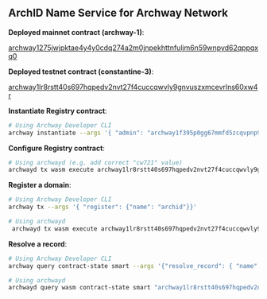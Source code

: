 ## ArchID Name Service for Archway Network

**Deployed mainnet contract (archway-1)**: 

[archway1275jwjpktae4y4y0cdq274a2m0jnpekhttnfuljm6n59wnpyd62qppqxq0](https://www.mintscan.io/archway/txs/2951FE20DC1FE4E0053AD26176DF19812D5430077F0F2769ED50B9BF4BB39721)

**Deployed testnet contract (constantine-3)**: 

[archway1lr8rstt40s697hqpedv2nvt27f4cuccqwvly9gnvuszxmcevrlns60xw4r](https://testnet.mintscan.io/archway-testnet/txs/2E6CB87501E630D864DEA312D5814BF93ED4C7E87A6C8993BA640615CA016D11)


**Instantiate Registry contract**:
```bash
# Using Archway Developer CLI
archway instantiate --args '{ "admin": "archway1f395p0gg67mmfd5zcqvpnp9cxnu0hg6r9hfczq", "wallet": "archway1f395p0gg67mmfd5zcqvpnp9cxnu0hg6r9hfczq", "cw721": "tbd", "base_cost": "250000000000000000", "base_expiration": 31536000 }'
```

**Configure Registry contract**:
```bash
# Using archwayd (e.g. add correct "cw721" value)
archwayd tx wasm execute archway1lr8rstt40s697hqpedv2nvt27f4cuccqwvly9gnvuszxmcevrlns60xw4r '{ "update_config": { "config": { "admin": "archway1f395p0gg67mmfd5zcqvpnp9cxnu0hg6r9hfczq", "wallet": "archway1f395p0gg67mmfd5zcqvpnp9cxnu0hg6r9hfczq", "cw721": "archway146htsfvftmq8fl26977w9xgdwmsptr2quuf7yyra4j0gttx32z3secq008", "base_cost": "250000000000000000", "base_expiration": 31536000 } } }' --from keplr --chain-id "constantine-3" --node "https://rpc.constantine.archway.tech:443" --broadcast-mode sync --output json -y --gas-prices $(archwayd q rewards estimate-fees 1 --node 'https://rpc.constantine.archway.tech:443' --output json | jq -r '.gas_unit_price | (.amount + .denom)')
```


**Register a domain**:
```bash
# Using Archway Developer CLI
archway tx --args '{ "register": {"name": "archid"}}'
```

```bash
# Using archwayd
 archwayd tx wasm execute archway1lr8rstt40s697hqpedv2nvt27f4cuccqwvly9gnvuszxmcevrlns60xw4r '{"register": {"name": "archid"}}' --from keplr --chain-id "constantine-3" --node "https://rpc.constantine.archway.tech:443" --broadcast-mode sync --output json -y --gas-prices $(archwayd q rewards estimate-fees 1 --node 'https://rpc.constantine.archway.tech:443' --output json | jq -r '.gas_unit_price | (.amount + .denom)')
```

**Resolve a record**:
```bash
# Using Archway Developer CLI
archway query contract-state smart --args '{"resolve_record": { "name": "archid.arch" }}'
```

```bash
# Using archwayd
archwayd query wasm contract-state smart "archway1lr8rstt40s697hqpedv2nvt27f4cuccqwvly9gnvuszxmcevrlns60xw4r" '{"resolve_record": { "name": "archid.arch" }}' --node "https://rpc.constantine.archway.tech:443"
```
